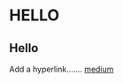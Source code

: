 # HELLO
## Hello
Add a hyperlink....... [medium](https://medium.com/analytics-vidhya/how-to-create-a-readme-md-file-8fb2e8ce24e3)
